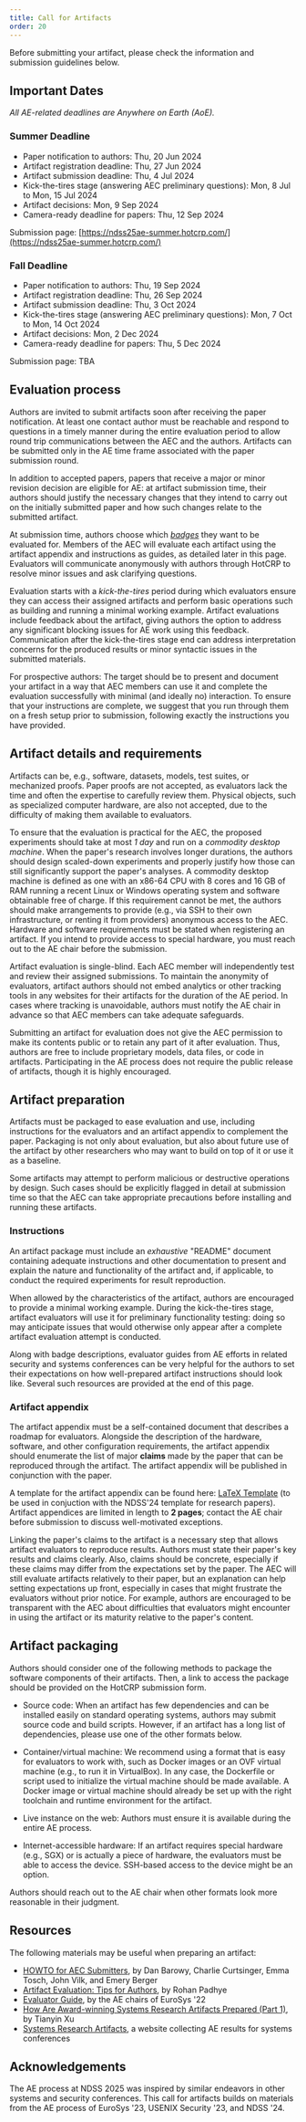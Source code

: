 ```yaml
---
title: Call for Artifacts
order: 20
---
```


Before submitting your artifact, please check the information and submission guidelines below.

## Important Dates

*All AE-related deadlines are Anywhere on Earth (AoE).*

### Summer Deadline
* Paper notification to authors: Thu, 20 Jun 2024
* Artifact registration deadline: Thu, 27 Jun 2024
* Artifact submission deadline: Thu, 4 Jul 2024
* Kick-the-tires stage (answering AEC preliminary questions): Mon, 8 Jul to Mon, 15 Jul 2024
* Artifact decisions: Mon, 9 Sep 2024
* Camera-ready deadline for papers: Thu, 12 Sep 2024


Submission page: [https://ndss25ae-summer.hotcrp.com/](https://ndss25ae-summer.hotcrp.com/)

### Fall Deadline
* Paper notification to authors: Thu, 19 Sep 2024
* Artifact registration deadline: Thu, 26 Sep 2024
* Artifact submission deadline: Thu, 3 Oct 2024
* Kick-the-tires stage (answering AEC preliminary questions): Mon, 7 Oct to Mon, 14 Oct 2024
* Artifact decisions: Mon, 2 Dec 2024
* Camera-ready deadline for papers: Thu, 5 Dec 2024


Submission page: TBA

## Evaluation process

Authors are invited to submit artifacts soon after receiving the paper notification. At least one contact author must be reachable and respond to questions in a timely manner during the entire evaluation period to allow round trip communications between the AEC and the authors. Artifacts can be submitted only in the AE time frame associated with the paper submission round.

In addition to accepted papers, papers that receive a major or minor revision decision are eligible for AE: at artifact submission time, their authors should justify the necessary changes that they intend to carry out on the initially submitted paper and how such changes relate to the submitted artifact. 

At submission time, authors choose which [*badges*](badges) they want to be evaluated for. Members of the AEC will evaluate each artifact using the artifact appendix and instructions as guides, as detailed later in this page. Evaluators will communicate anonymously with authors through HotCRP to resolve minor issues and ask clarifying questions.

Evaluation starts with a *kick-the-tires* period during which evaluators ensure they can access their assigned artifacts and perform basic operations such as building and running a minimal working example. Artifact evaluations include feedback about the artifact, giving authors the option to address any significant blocking issues for AE work using this feedback. Communication after the kick-the-tires stage end can address interpretation concerns for the produced results or minor syntactic issues in the submitted materials.

For prospective authors: The target should be to present and document your artifact in a way that AEC members can use it and complete the evaluation successfully with minimal (and ideally no) interaction. To ensure that your instructions are complete, we suggest that you run through them on a fresh setup prior to submission, following exactly the instructions you have provided.

## Artifact details and requirements

Artifacts can be, e.g., software, datasets, models, test suites, or mechanized proofs. Paper proofs are not accepted, as evaluators lack the time and often the expertise to carefully review them. Physical objects, such as specialized computer hardware, are also not accepted, due to the difficulty of making them available to evaluators.

To ensure that the evaluation is practical for the AEC, the proposed experiments should take at most *1 day* and run on a *commodity desktop machine*. When the paper's research involves longer durations, the authors should design scaled-down experiments and properly justify how those can still significantly support the paper's analyses. A commodity desktop machine is defined as one with an x86-64 CPU with 8 cores and 16 GB of RAM running a recent Linux or Windows operating system and software obtainable free of charge. If this requirement cannot be met, the authors should make arrangements to provide (e.g., via SSH to their own infrastructure, or renting it from providers) anonymous access to the AEC. Hardware and software requirements must be stated when registering an artifact. If you intend to provide access to special hardware, you must reach out to the AE chair before the submission.

Artifact evaluation is single-blind. Each AEC member will independently test and review their assigned submissions. To maintain the anonymity of evaluators, artifact authors should not embed analytics or other tracking tools in any websites for their artifacts for the duration of the AE period. In cases where tracking is unavoidable, authors must notify the AE chair in advance so that AEC members can take adequate safeguards.

Submitting an artifact for evaluation does not give the AEC permission to make its contents public or to retain any part of it after evaluation. Thus, authors are free to include proprietary models, data files, or code in artifacts. Participating in the AE process does not require the public release of artifacts, though it is highly encouraged.

## Artifact preparation

Artifacts must be packaged to ease evaluation and use, including instructions for the evaluators and an artifact appendix to complement the paper. Packaging is not only about evaluation, but also about future use of the artifact by other researchers who may want to build on top of it or use it as a baseline.

Some artifacts may attempt to perform malicious or destructive operations by design. Such cases should be explicitly flagged in detail at submission time so that the AEC can take appropriate precautions before installing and running these artifacts.

### Instructions
An artifact package must include an _exhaustive_ "README" document containing adequate instructions and other documentation to present and explain the nature and functionality of the artifact and, if applicable, to conduct the required experiments for result reproduction.

When allowed by the characteristics of the artifact, authors are encouraged to provide a minimal working example. During the kick-the-tires stage, artifact evaluators will use it for preliminary functionality testing: doing so may anticipate issues that would otherwise only appear after a complete artifact evaluation attempt is conducted.

Along with badge descriptions, evaluator guides from AE efforts in related security and systems conferences can be very helpful for the authors to set their expectations on how well-prepared artifact instructions should look like. Several such resources are provided at the end of this page.

### Artifact appendix
The artifact appendix must be a self-contained document that describes a roadmap for evaluators. Alongside the description of the hardware, software, and other configuration requirements, the artifact appendix should enumerate the list of major **claims** made by the paper that can be reproduced through the artifact. The artifact appendix will be published in conjunction with the paper.

A template for the artifact appendix can be found here: [LaTeX Template](ndss_ae_appendix_template_v1.tex) (to be used in conjuction with the NDSS'24 template for research papers). Artifact appendices are limited in length to **2 pages**; contact the AE chair before submission to discuss well-motivated exceptions.

Linking the paper's claims to the artifact is a necessary step that allows artifact evaluators to reproduce results. Authors must state their paper's key results and claims clearly. Also, claims should be concrete, especially if these claims may differ from the expectations set by the paper. The AEC will still evaluate artifacts relatively to their paper, but an explanation can help setting expectations up front, especially in cases that might frustrate the evaluators without prior notice. For example, authors are encouraged to be transparent with the AEC about difficulties that evaluators might encounter in using the artifact or its maturity relative to the paper's content.

## Artifact packaging

Authors should consider one of the following methods to package the software components of their artifacts. Then, a link to access the package should be provided on the HotCRP submission form.

* Source code: When an artifact has few dependencies and can be installed easily on standard operating systems, authors may submit source code and build scripts. However, if an artifact has a long list of dependencies, please use one of the other formats below.

* Container/virtual machine: We recommend using a format that is easy for evaluators to work with, such as Docker images or an OVF virtual machine (e.g., to run it in VirtualBox). In any case, the Dockerfile or script used to initialize the virtual machine should be made available. A Docker image or virtual machine should already be set up with the right toolchain and runtime environment for the artifact.

* Live instance on the web: Authors must ensure it is available during the entire AE process.

* Internet-accessible hardware: If an artifact requires special hardware (e.g., SGX) or is actually a piece of hardware, the evaluators must be able to access the device. SSH-based access to the device might be an option.

Authors should reach out to the AE chair when other formats look more reasonable in their judgment.

## Resources
The following materials may be useful when preparing an artifact:
- [HOWTO for AEC Submitters](https://docs.google.com/document/d/1pqzPtLVIvwLwJsZwCb2r7yzWMaifudHe1Xvn42T4CcA/edit), by Dan Barowy, Charlie Curtsinger, Emma Tosch, John Vilk, and Emery Berger
- [Artifact Evaluation: Tips for Authors](https://blog.padhye.org/Artifact-Evaluation-Tips-for-Authors/), by Rohan Padhye
- [Evaluator Guide](https://sysartifacts.github.io/eurosys2022/guide), by the AE chairs of EuroSys '22
- [How Are Award-winning Systems Research Artifacts Prepared (Part 1)](https://www.sigops.org/2021/how-are-award-winning-systems-research-artifacts-prepared-part-1/), by Tianyin Xu
- [Systems Research Artifacts](https://sysartifacts.github.io/), a website collecting AE results for systems conferences

## Acknowledgements
The AE process at NDSS 2025 was inspired by similar endeavors in other systems and security conferences. This call for artifacts builds on materials from the AE process of EuroSys '23, USENIX Security '23, and NDSS '24.
